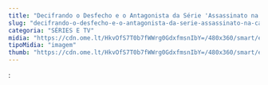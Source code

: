 ```yaml
---
title: "Decifrando o Desfecho e o Antagonista da Série 'Assassinato na Casa Branca' na Netflix"
slug: "decifrando-o-desfecho-e-o-antagonista-da-serie-assassinato-na-casa-branca-na-netflix"
categoria: "SÉRIES E TV"
midia: "https://cdn.ome.lt/HkvOfS7T0b7fWWrg0GdxfmsnIbY=/480x360/smart/extras/conteudos/Design_sem_nome_1_0cxPMhM.jpg"
tipoMidia: "imagem"
thumb: "https://cdn.ome.lt/HkvOfS7T0b7fWWrg0GdxfmsnIbY=/480x360/smart/extras/conteudos/Design_sem_nome_1_0cxPMhM.jpg"
---
```


: